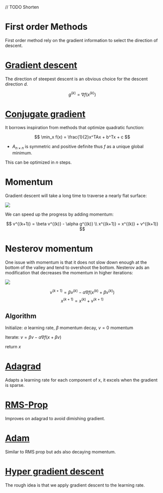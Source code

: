 // TODO Shorten
# First order Methods

First order method rely on the gradient information to select the direction of descent.

# [Gradient descent](gradient_descent.md)
The direction of steepest descent is an obvious choice for the descent direction $d$. 

$$
g^{(k)} = \nabla f(x^{(k)})
$$

# [Conjugate gradient](conjugate_gradient.md)
It borrows inspiration from methods that optimize quadratic function:

$$ \min_x f(x) = \frac{1}{2}x^TAx + b^Tx + c $$

* $A_{n\times n}$ is symmetric and positive definite thus $f$ as a unique global minimum.

This can be optimized in $n$ steps.

# Momentum
Gradient descent will take a long time to traverse a nearly flat surface:

![](../.images/first_order_methods.assets/flat_survace.png)

We can speed up the progress by adding momentum:

$$
v^{(k+1)} = \beta v^{(k)} - \alpha g^{(k)} \\
x^{(k+1)} = x^{(k)} + v^{(k+1)}
$$

# Nesterov momentum
One issue with momentum is that it does not slow down enough at the bottom of the valley and tend to overshoot the bottom. Nesterov ads an modification that decreases the momentum in higher iterations:

![](../.images/first_order_methods.assets/nesterov.png)

$$v^{(k+1)} = \beta v^{(k)} - \alpha \nabla f(x^{(k)} + \beta v^{(k)})$$
$$x^{(k+1)} = x^{(k)} + v^{(k+1)}$$

## Algorithm
Initialize:
$\alpha$ learning rate, $\beta$ momentum decay, $v = 0$ momentum

Iterate:
$v = \beta v - \alpha \nabla f(x + \beta v)$

return $x$

# [Adagrad](adagrad.md)
Adapts a learning rate for each component of x, it excels when the gradient is sparse. 

# [RMS-Prop](rms_prop.md)
Improves on adagrad to avoid dimishing gradient.

# [Adam](adam.md)
Similar to RMS prop but ads also decaying momentum.

# [Hyper gradient descent](hyper_gradient_descent.md)

The rough idea is that we apply gradient descent to the learning rate.
